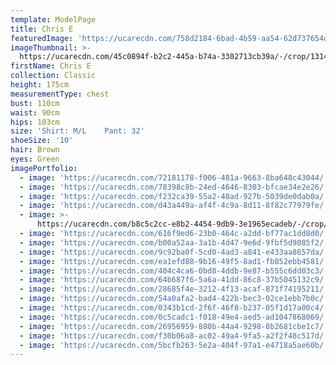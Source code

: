 ```yaml
---
template: ModelPage
title: Chris E
featuredImage: 'https://ucarecdn.com/758d2184-6bad-4b59-aa54-62d737654d27/'
imageThumbnail: >-
  https://ucarecdn.com/45c0894f-b2c2-445a-b74a-3302713cb39a/-/crop/1314x1539/187,0/-/preview/
firstName: Chris E
collection: Classic
height: 175cm
measurementType: chest
bust: 110cm
waist: 90cm
hips: 103cm
size: 'Shirt: M/L    Pant: 32'
shoeSize: '10'
hair: Brown
eyes: Green
imagePortfolio:
  - image: 'https://ucarecdn.com/72181178-f006-481a-9663-8ba648c43044/'
  - image: 'https://ucarecdn.com/78398c8b-24ed-4646-8303-bfcae34e2e26/'
  - image: 'https://ucarecdn.com/f232ca39-55a2-48ad-927b-5039de0dab0a/'
  - image: 'https://ucarecdn.com/d43a449a-af4f-4c9a-8d11-8f82c77979fe/'
  - image: >-
      https://ucarecdn.com/b8c5c2cc-e8b2-4454-9db9-3e1965ecadeb/-/crop/399x637/0,0/-/preview/
  - image: 'https://ucarecdn.com/616f9ed6-23b0-464c-a2dd-bf77ac1dd8d0/'
  - image: 'https://ucarecdn.com/b00a52aa-3a1b-4d47-9e6d-9fbf5d9085f2/'
  - image: 'https://ucarecdn.com/9c92ba0f-5cd0-4ad3-a841-e433aa8657da/'
  - image: 'https://ucarecdn.com/ea1efd88-9b16-49f5-8ad1-fb852ebb4581/'
  - image: 'https://ucarecdn.com/404c4ca6-0bd8-4ddb-9e87-b555c6dd03c3/'
  - image: 'https://ucarecdn.com/64b687f6-5a6a-41dd-86c8-37b5045132c9/'
  - image: 'https://ucarecdn.com/28685f4e-3212-4f13-acaf-871f74195211/'
  - image: 'https://ucarecdn.com/54a0afa2-bad4-422b-bec3-02ce1ebb7b0c/'
  - image: 'https://ucarecdn.com/0343b1cd-2f6f-46f8-b237-05f1d17a00c4/'
  - image: 'https://ucarecdn.com/0c5cadc1-f018-49e4-aed5-ad1047868069/'
  - image: 'https://ucarecdn.com/26956959-880b-44a4-9298-8b2681cbe1c7/'
  - image: 'https://ucarecdn.com/f30b06a8-ac02-49a4-9fa5-a2f2f48c517d/'
  - image: 'https://ucarecdn.com/5bcfb263-5e2a-404f-97a1-e4718a5ae60b/'
---
```


